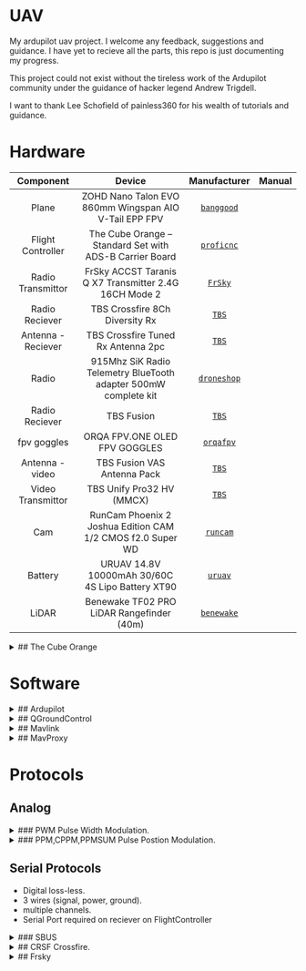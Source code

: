 # UAV
My ardupilot uav project. I welcome any feedback, suggestions and guidance.
I have yet to recieve all the parts, this repo is just documenting my progress.

This project could not exist without the tireless work of the Ardupilot community under
the guidance of hacker legend Andrew Trigdell.

I want to thank Lee Schofield of painless360 for his wealth of tutorials and guidance. 

# Hardware

| Component | Device | Manufacturer | Manual | 
| :---: | :---: | :---: | :---: |
| Plane | ZOHD Nano Talon EVO 860mm Wingspan AIO V-Tail EPP FPV | <a href="https://au.banggood.com/ZOHD-Nano-Talon-EVO-860mm-Wingspan-AIO-V-Tail-EPP-FPV-Wing-RC-Airplane-PNPWith-FPV-Ready-p-1564933.html?ID=533302&cur_warehouse=AU" target="_blank">`banggood`</a> | |
| Flight Controller  | The Cube Orange – Standard Set with ADS-B Carrier Board | <a href="http://www.proficnc.com/all-products/191-pixhawk2-suite.html" target="_blank">`proficnc`</a> | |
| Radio Transmittor | FrSky ACCST Taranis Q X7 Transmitter 2.4G 16CH Mode 2 | <a href="https://www.frsky-rc.com/product/taranis-q-x7-2/" target="_blank">`FrSky`</a> | |
| Radio Reciever | TBS Crossfire 8Ch Diversity Rx | <a href="https://www.team-blacksheep.com/products/prod:crossfire_8chrx" target="_blank">`TBS`</a> | |
| Antenna - Reciever | TBS Crossfire Tuned Rx Antenna 2pc | <a href="https://www.team-blacksheep.com/products/prod:tuned_rx_antenna" target="_blank">`TBS`</a> | |
| Radio | 915Mhz SiK Radio Telemetry BlueTooth adapter 500mW complete kit | <a href="https://droneshop.biz/product/915mhz-sik-radio-telemetry-bluetooth-adapter-500mw-complete-kit/?v=eedc0d4ce163" target="_blank">`droneshop`</a> |  |
| Radio Reciever | TBS Fusion | <a href="https://www.team-blacksheep.com/products/prod:tbs_fusion" target="_blank">`TBS`</a>  | |
| fpv goggles | ORQA FPV.ONE OLED FPV GOGGLES | <a href="https://orqafpv.com/" target="_blank">`orqafpv`</a> | |
| Antenna - video | TBS Fusion VAS Antenna Pack | <a href="https://www.team-blacksheep.com/products/prod:fusion_vasant_pack" target="_blank">`TBS`</a> | |
| Video Transmittor | TBS Unify Pro32 HV (MMCX) | <a href="https://www.team-blacksheep.com/products/prod:unifypro32_hv" target="_blank">`TBS`</a> | |
| Cam | RunCam Phoenix 2 Joshua Edition CAM 1/2 CMOS f2.0 Super WD | <a href="https://shop.runcam.com/runcam-phoenix-2/" target="_blank">`runcam`</a> | |
| Battery | URUAV 14.8V 10000mAh 30/60C 4S Lipo Battery XT90 | <a href="https://www.uruav.com/URUAV-14_8V-10000mAh-30-or-60C-4S-Lipo-Batteri-XT60-Plug-f-r-FPV-RC-Quadcopter-Jordbruk-Drone-p-224.html" target="_blank">`uruav`</a> | |
| LiDAR | Benewake TF02 PRO LiDAR Rangefinder (40m) | <a href="http://en.benewake.com/product/detail/5c345c9de5b3a844c4723299" target="_blank">`benewake`</a> | |

<details>
<summary>## The Cube Orange</summary>
The Cube Orange autopilot is the latest and most powerful model in the Cubepilot ecosystem.
Designed for hobby users, commercial system integrators and UAS manufacturers the Cube Orange 
autopilot is part of a wide ecosystem of autopilot modules and carrier boards. 

### ADS-B Carrier Board
* Integration of uAvonix ADS-B IN Receiver on Serial 5
* Built-In ADS-B Antenna
</details>

# Software

<details>
<summary>## Ardupilot</summary>

* [ardupilot-home] Home
* [ardupilot-plane] Plane

[ardupilot-home]: https://ardupilot.org/ardupilot/index.html
[ardupilot-plane]: https://ardupilot.org/plane/index.html

</details>

<details>
<summary>## QGroundControl</summary>

User Guide  https://docs.qgroundcontrol.com/en/
Developer Guide https://dev.qgroundcontrol.com/en/

</details>

<details><summary>## Mavlink</summary>

Guide   https://mavlink.io/en/
Developer Guide https://mavsdk.mavlink.io/develop/en/index.html
Common Message  https://mavlink.io/en/messages/common.html
Python API Reference http://mavsdk-python-docs.s3-website.eu-central-1.amazonaws.com/
</details>

<details><summary>## MavProxy</summary>

Home    https://ardupilot.org/mavproxy/index.html
Linux Dev Environment https://ardupilot.org/mavproxy/docs/development/mavdevenvlinux.html
Cheatsheat  https://ardupilot.org/mavproxy/docs/getting_started/cheatsheet.html#mavproxy-cheetsheet
Modules https://ardupilot.org/mavproxy/docs/modules/index.html
</details>

# Protocols

## Analog
<details><summary>### PWM  Pulse Width Modulation.</summary>
- 1 channel.
- length of the pulse specifies the servo output or throttle position.
</details>

<details><summary>### PPM,CPPM,PPMSUM  Pulse Postion Modulation.</summary>
- 8 channels.
- channels are sent one after the other.
- It’s not as accurate or jitter free as serial communications, but it’s more widely available and supported by many Flight controllers.
</details>

## Serial Protocols
- Digital loss-less.
- 3 wires (signal, power, ground).
- multiple channels.
- Serial Port required on reciever on FlightController

<details><summary>### SBUS</summary>
Serial Bus.
- 18 channels.
- inverted UART communication signal.
</details>

<details><summary>## CRSF Crossfire.</summary>
- faster update rates
- two-way capabilities, no additional ports required.
</details>

<details><summary>## Frsky</summary>
D8      D/V series.
D16     X series.
LR12    (longrange) L9R
</details>

